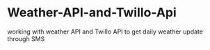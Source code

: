 # Weather-API-and-Twillo-Api
working with weather API and Twillo API to get daily weather update through SMS

